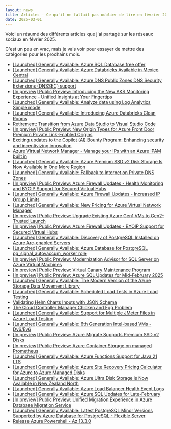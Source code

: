 ```yaml
---
layout: news
title: Articles - Ce qu'il ne fallait pas oublier de lire en février 2025
date: 2025-03-01
---
```


Voici un résumé des différents articles que j'ai partagé sur les réseaux sociaux en février 2025.

C'est un peu en vrac, mais je vais voir pour essayer de mettre des catégories pour les prochains mois.

- [[Launched]  Generally Available: Azure SQL Database free offer](https://azure.microsoft.com/updates?id=467778?WT.mc_id=AZ-MVP-4039694)
- [[Launched] Generally Available: Azure Databricks Available in Mexico Central](https://azure.microsoft.com/updates?id=467948?WT.mc_id=AZ-MVP-4039694)
- [[Launched] Generally Available: Azure DNS Public Zones DNS Security Extensions (DNSSEC) support](https://azure.microsoft.com/updates?id=479465?WT.mc_id=AZ-MVP-4039694)
- [[In preview] Public Preview: Introducing the New AKS Monitoring Experience - Unified Insights at Your Fingertips](https://azure.microsoft.com/updates?id=479448?WT.mc_id=AZ-MVP-4039694)
- [[Launched] Generally Available: Analyze data using Log Analytics Simple mode](https://azure.microsoft.com/updates?id=public-preview-analyze-data-using-log-analytics-simple-mode?WT.mc_id=AZ-MVP-4039694)
- [[Launched] Generally Available: Introducing Azure Databricks Clean Rooms](https://azure.microsoft.com/updates?id=467466?WT.mc_id=AZ-MVP-4039694)
- [Retirement: Transition from Azure Data Studio to Visual Studio Code](https://azure.microsoft.com/updates?id=479933?WT.mc_id=AZ-MVP-4039694)
- [[In preview] Public Preview: New Origin Types for Azure Front Door Premium Private Link-Enabled Origins](https://azure.microsoft.com/updates?id=479730?WT.mc_id=AZ-MVP-4039694)
- [Exciting updates to the Copilot (AI) Bounty Program: Enhancing security and incentivizing innovation](https://msrc.microsoft.com/blog/2025/02/exciting-updates-to-the-copilot-ai-bounty-program-enhancing-security-and-incentivizing-innovation/)
- [Azure Virtual Network Manager - Manage your IPs with an Azure IPAM built in](https://woivre.com/blog/2025/02/azure-virtual-network-manager-manage-your-ips-with-an-azure-ipam-built-in)
- [[Launched] Generally Available: Azure Premium SSD v2 Disk Storage Is Now Available in One More Region](https://azure.microsoft.com/updates?id=479800?WT.mc_id=AZ-MVP-4039694)
- [[Launched] Generally Available: Fallback to Internet on Private DNS Zones](https://azure.microsoft.com/updates?id=480005?WT.mc_id=AZ-MVP-4039694)
- [[In preview] Public Preview: Azure Firewall Updates - Health Monitoring and BYOIP Support for Secured Virtual Hubs](https://azure.microsoft.com/updates?id=479976?WT.mc_id=AZ-MVP-4039694)
- [[Launched] Generally Available: Azure Firewall Updates - Increased IP Group Limits](https://azure.microsoft.com/updates?id=479971?WT.mc_id=AZ-MVP-4039694)
- [[Launched] Generally Available: New Pricing for Azure Virtual Network Manager](https://azure.microsoft.com/updates?id=480669?WT.mc_id=AZ-MVP-4039694)
- [[In preview] Public Preview: Upgrade Existing Azure Gen1 VMs to Gen2-Trusted Launch](https://azure.microsoft.com/updates?id=481565?WT.mc_id=AZ-MVP-4039694)
- [[In preview] Public Preview: Azure Firewall Updates - BYOIP Support for Secured Virtual Hubs](https://azure.microsoft.com/updates?id=479976?WT.mc_id=AZ-MVP-4039694)
- [[Launched] Generally Available: Discovery of PostgreSQL Installed on Azure Arc-enabled Servers](https://azure.microsoft.com/updates?id=479185?WT.mc_id=AZ-MVP-4039694)
- [[Launched] Generally Available: Azure Database for PostgreSQL pg_signal_autovaccum_worker role](https://azure.microsoft.com/updates?id=479194?WT.mc_id=AZ-MVP-4039694)
- [[In preview] Public Preview: Modernization Advisor for SQL Server on Azure Virtual Machines](https://azure.microsoft.com/updates?id=479214?WT.mc_id=AZ-MVP-4039694)
- [[In preview] Public Preview: Virtual Canary Maintenance Program](https://azure.microsoft.com/updates?id=479176?WT.mc_id=AZ-MVP-4039694)
- [[In preview] Public Preview: Azure SQL Updates for Mid-February 2025](https://azure.microsoft.com/updates?id=479209?WT.mc_id=AZ-MVP-4039694)
- [[Launched] Generally Available: The Modern Version of the Azure Storage Data Movement Library](https://azure.microsoft.com/updates?id=481361?WT.mc_id=AZ-MVP-4039694)
- [[Launched] Generally Available: Scheduled Load Tests in Azure Load Testing](https://azure.microsoft.com/updates?id=480458?WT.mc_id=AZ-MVP-4039694)
- [Validating Helm Charts Inputs with JSON Schema](https://ludovic-alarcon.com/Helm-Validation-With-JSON-Schema/)
- [The Cloud Controller Manager Chicken and Egg Problem](https://kubernetes.io/blog/2025/02/14/cloud-controller-manager-chicken-egg-problem/)
- [[Launched] Generally Available: Support for Multiple JMeter Files in Azure Load Testing](https://azure.microsoft.com/updates?id=480463?WT.mc_id=AZ-MVP-4039694)
- [[Launched] Generally Available: 6th Generation Intel-based VMs - Dv6/Ev6](https://azure.microsoft.com/updates?id=478996?WT.mc_id=AZ-MVP-4039694)
- [[In preview] Public Preview: Azure Migrate Supports Premium SSD v2 Disks](https://azure.microsoft.com/updates?id=482220?WT.mc_id=AZ-MVP-4039694)
- [[In preview] Public Preview: Azure Container Storage on managed Prometheus](https://azure.microsoft.com/updates?id=467008?WT.mc_id=AZ-MVP-4039694)
- [[Launched] Generally Available: Azure Functions Support for Java 21 LTS](https://azure.microsoft.com/updates?id=481324?WT.mc_id=AZ-MVP-4039694)
- [[Launched] Generally Available: Azure Site Recovery Pricing Calculator for Azure to Azure Managed Disks](https://azure.microsoft.com/updates?id=482319?WT.mc_id=AZ-MVP-4039694)
- [[Launched] Generally Available: Azure Ultra Disk Storage is Now Available in New Zealand North](https://azure.microsoft.com/updates?id=482057?WT.mc_id=AZ-MVP-4039694)
- [[Launched] Generally Available: Azure Load Balancer Health Event Logs](https://azure.microsoft.com/updates?id=481818?WT.mc_id=AZ-MVP-4039694)
- [[Launched] Generally Available: Azure SQL Updates for Late-February](https://azure.microsoft.com/updates?id=481947?WT.mc_id=AZ-MVP-4039694)
- [[In preview] Public Preview: Unified Migration Experience in Azure Database Migration Service](https://azure.microsoft.com/updates?id=481937?WT.mc_id=AZ-MVP-4039694)
- [[Launched] Generally Available: Latest PostgreSQL Minor Versions Supported by Azure Database for PostgreSQL - Flexible Server](https://azure.microsoft.com/updates?id=474864?WT.mc_id=AZ-MVP-4039694)
- [Release Azure Powershell - Az 13.3.0](https://github.com/Azure/azure-powershell/releases/tag/v13.3.0-March2025)

